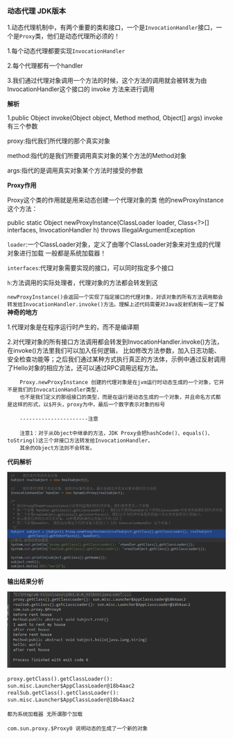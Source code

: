 ### 动态代理 JDK版本

1.动态代理机制中，有两个重要的类和接口，一个是`InvocationHandler`接口，一个是`Proxy`类，他们是动态代理所必须的！

1.每个动态代理都要实现`InvocationHandler`

2.每个代理都有一个handler

3.我们通过代理对象调用一个方法的时候，这个方法的调用就会被转发为由InvocationHandler这个接口的 invoke 方法来进行调用

**解析**

1.public Object invoke(Object object, Method method, Object[] args)  invoke有三个参数

proxy:指代我们所代理的那个真实对象

method:指代的是我们所要调用真实对象的某个方法的Method对象

args:指代的是调用真实对象某个方法时接受的参数

**Proxy作用** 

Proxy这个类的作用就是用来动态创建一个代理对象的类 他的newProxyInstance 这个方法：

public static Object newProxyInstance(ClassLoader loader, Class<?>[] interfaces, InvocationHandler h) throws IllegalArgumentException

`loader`:一个ClassLoader对象，定义了由哪个ClassLoader对象来对生成的代理对象进行加载 一般都是系统加载器！

`interfaces`:代理对象需要实现的接口，可以同时指定多个接口

`h`:方法调用的实际处理者，代理对象的方法都会转发到这

`newProxyInstance()会返回一个实现了指定接口的代理对象，对该对象的所有方法调用都会转发给InvocationHandler.invoke()方法。理解上述代码需要对Java反射机制有一定了解
`
**神奇的地方**

1.代理对象是在程序运行时产生的，而不是编译期

2.对代理对象的所有接口方法调用都会转发到InvocationHandler.invoke()方法，在invoke()方法里我们可以加入任何逻辑，
比如修改方法参数，加入日志功能、安全检查功能等；之后我们通过某种方式执行真正的方法体，示例中通过反射调用了Hello对象的相应方法，还可以通过RPC调用远程方法。

        Proxy.newProxyInstance 创建的代理对象是在jvm运行时动态生成的一个对象，它并不是我们的InvocationHandler类型，
        也不是我们定义的那组接口的类型，而是在运行是动态生成的一个对象，并且命名方式都是这样的形式，以$开头，proxy为中，最后一个数字表示对象的标号
        
        ----------------------注意
        
        注意1：对于从Object中继承的方法，JDK Proxy会把hashCode()、equals()、toString()这三个非接口方法转发给InvocationHandler，
        其余的Object方法则不会转发。
        
**代码解析**

![整体流程](https://raw.githubusercontent.com/qiurunze123/imageall/master/proxy.png)


**输出结果分析**

![整体流程](https://raw.githubusercontent.com/qiurunze123/imageall/master/proxy1.png)

    proxy.getClass().getClassLoader(): sun.misc.Launcher$AppClassLoader@18b4aac2
    realSub.getClass().getClassLoader(): sun.misc.Launcher$AppClassLoader@18b4aac2
    
    都为系统加载器 无所谓那个加载
    
    com.sun.proxy.$Proxy0 说明动态的生成了一个新的对象 
